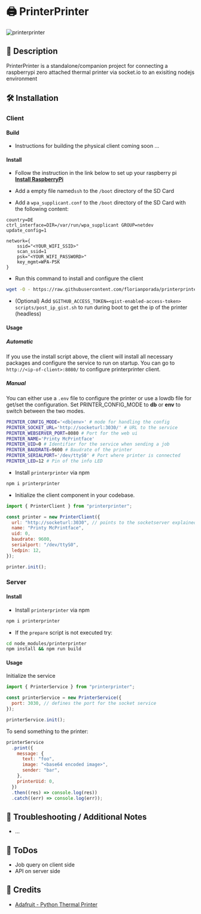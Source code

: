 # 🖨 PrinterPrinter

![printerprinter](https://repository-images.githubusercontent.com/219359224/39577000-9c80-11ea-94f6-5e725a4249c4 "printerprinter")

## 📄 Description

PrinterPrinter is a standalone/companion project for connecting a raspberrypi zero attached thermal printer via socket.io to an exisiting nodejs environment

## 🛠 Installation

### Client

#### Build

- Instructions for building the physical client coming soon ...

#### Install

- Follow the instruction in the link below to set up your raspberry pi\
  **[Install RaspberryPi](https://styxit.com/2017/03/14/headless-raspberry-setup.html)**

- Add a empty file named`ssh` to the `/boot` directory of the SD Card
- Add a `wpa_supplicant.conf` to the `/boot` directory of the SD Card with the following content:

```config
country=DE
ctrl_interface=DIR=/var/run/wpa_supplicant GROUP=netdev
update_config=1

network={
    ssid="<YOUR_WIFI_SSID>"
    scan_ssid=1
    psk="<YOUR_WIFI_PASSWORD>"
    key_mgmt=WPA-PSK
}
```

- Run this command to install and configure the client

```sh
wget -O - https://raw.githubusercontent.com/florianporada/printerprinter/master/scripts/install_client.sh | bash
```

- (Optional) Add `$GITHUB_ACCESS_TOKEN=<gist-enabled-access-token> scripts/post_ip_gist.sh` to run during boot to get the ip of the printer (headless)

#### Usage

##### Automatic

If you use the install script above, the client will install all necessary packages and configure the service to run on startup.
You can go to `http://<ip-of-client>:8080/` to configure printerprinter client.

##### Manual

You can either use a `.env` file to configure the printer or use a lowdb file for get/set the configuration.
Set PRINTER_CONFIG_MODE to **db** or **env** to switch between the two modes.

```sh
PRINTER_CONFIG_MODE='<db|env>' # mode for handling the config
PRINTER_SOCKET_URL='http://socketurl:3030/' # URL to the service
PRINTER_WEBSERVER_PORT=8080 # Port for the web ui
PRINTER_NAME='Printy McPrintface'
PRINTER_UID=0 # Identifier for the service when sending a job
PRINTER_BAUDRATE=9600 # Baudrate of the printer
PRINTER_SERIALPORT='/dev/ttyS0' # Port where printer is connected
PRINTER_LED=12 # Pin of the info LED
```

- Install `printerprinter` via npm

```sh
npm i printerprinter
```

- Initialize the client component in your codebase.

```javascript
import { PrinterClient } from "printerprinter";

const printer = new PrinterClient({
  url: "http://socketurl:3030", // points to the socketserver explained below
  name: "Printy McPrintface",
  uid: 0,
  baudrate: 9600,
  serialport: "/dev/ttyS0",
  ledpin: 12,
});

printer.init();
```

### Server

#### Install

- Install `printerprinter` via npm

```sh
npm i printerprinter
```

- If the `prepare` script is not executed try:

```sh
cd node_modules/printerprinter
npm install && npm run build
```

#### Usage

Initialize the service

```javascript
import { PrinterService } from "printerprinter";

const printerService = new PrinterService({
  port: 3030, // defines the port for the socket service
});

printerService.init();
```

To send something to the printer:

```javascript
printerService
  .print({
    message: {
      text: "foo",
      image: "<base64 encoded image>",
      sender: "bar",
    },
    printerUid: 0,
  })
  .then((res) => console.log(res))
  .catch((err) => console.log(err));
```

## 🐜 Troubleshooting / Additional Notes

- ...

## 📑 ToDos

- Job query on client side
- API on server side

## 👋 Credits

- [Adafruit - Python Thermal Printer](https://github.com/adafruit/Python-Thermal-Printer)
